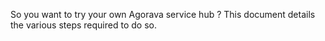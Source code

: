 So you want to try your own Agorava service hub ? This document details the various steps required to do so.


